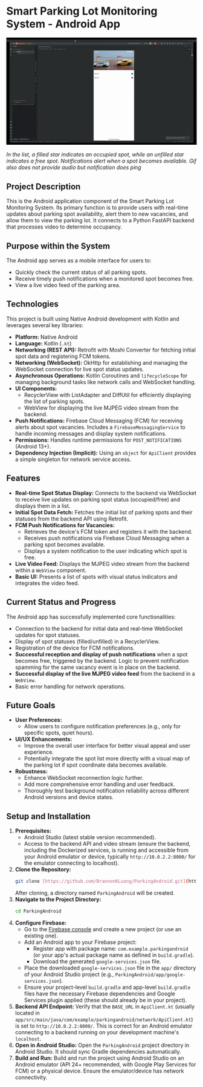 # Smart Parking Lot Monitoring System - Android App

![Android App Demo](assets/notification_parking_lot.gif) 

*In the list, a filled star indicates an occupied spot, while an unfilled star indicates a free spot. Notifications alert when a spot becomes available. Gif also does not provide audio but notification does ping*

## Project Description

This is the Android application component of the Smart Parking Lot Monitoring System. Its primary function is to provide users with real-time updates about parking spot availability, alert them to new vacancies, and allow them to view the parking lot. It connects to a Python FastAPI backend that processes video to determine occupancy.

## Purpose within the System

The Android app serves as a mobile interface for users to:
* Quickly check the current status of all parking spots.
* Receive timely push notifications when a monitored spot becomes free.
* View a live video feed of the parking area.

## Technologies

This project is built using Native Android development with Kotlin and leverages several key libraries:

* **Platform:** Native Android
* **Language:** Kotlin (`.kt`)
* **Networking (REST API):** Retrofit with Moshi Converter for fetching initial spot data and registering FCM tokens.
* **Networking (WebSocket):** OkHttp for establishing and managing the WebSocket connection for live spot status updates.
* **Asynchronous Operations:** Kotlin Coroutines and `lifecycleScope` for managing background tasks like network calls and WebSocket handling.
* **UI Components:**
    * RecyclerView with ListAdapter and DiffUtil for efficiently displaying the list of parking spots.
    * WebView for displaying the live MJPEG video stream from the backend.
* **Push Notifications:** Firebase Cloud Messaging (FCM) for receiving alerts about spot vacancies. Includes a `FirebaseMessagingService` to handle incoming messages and display system notifications.
* **Permissions:** Handles runtime permissions for `POST_NOTIFICATIONS` (Android 13+).
* **Dependency Injection (Implicit):** Using an `object` for `ApiClient` provides a simple singleton for network service access.

## Features

* **Real-time Spot Status Display:** Connects to the backend via WebSocket to receive live updates on parking spot status (occupied/free) and displays them in a list.
* **Initial Spot Data Fetch:** Fetches the initial list of parking spots and their statuses from the backend API using Retrofit.
* **FCM Push Notifications for Vacancies:**
    * Retrieves the device's FCM token and registers it with the backend.
    * Receives push notifications via Firebase Cloud Messaging when a parking spot becomes available.
    * Displays a system notification to the user indicating which spot is free.
* **Live Video Feed:** Displays the MJPEG video stream from the backend within a `WebView` component.
* **Basic UI:** Presents a list of spots with visual status indicators and integrates the video feed.

## Current Status and Progress

The Android app has successfully implemented core functionalities:
* Connection to the backend for initial data and real-time WebSocket updates for spot statuses.
* Display of spot statuses (filled/unfilled) in a RecyclerView.
* Registration of the device for FCM notifications.
* **Successful reception and display of push notifications** when a spot becomes free, triggered by the backend. Logic to prevent notification spamming for the same vacancy event is in place on the backend.
* **Successful display of the live MJPEG video feed** from the backend in a `WebView`.
* Basic error handling for network operations.

## Future Goals

* **User Preferences:**
    * Allow users to configure notification preferences (e.g., only for specific spots, quiet hours).
* **UI/UX Enhancements:**
    * Improve the overall user interface for better visual appeal and user experience.
    * Potentially integrate the spot list more directly with a visual map of the parking lot if spot coordinate data becomes available.
* **Robustness:**
    * Enhance WebSocket reconnection logic further.
    * Add more comprehensive error handling and user feedback.
    * Thoroughly test background notification reliability across different Android versions and device states.

## Setup and Installation

1.  **Prerequisites:**
    * Android Studio (latest stable version recommended).
    * Access to the backend API and video stream (ensure the backend, including the Dockerized services, is running and accessible from your Android emulator or device, typically `http://10.0.2.2:8000/` for the emulator connecting to localhost).
2.  **Clone the Repository:**
    ```bash
    git clone [https://github.com/BrannonKLuong/ParkingAndroid.git](https://github.com/BrannonKLuong/ParkingAndroid.git)
    ```
    After cloning, a directory named `ParkingAndroid` will be created.
3.  **Navigate to the Project Directory:**
    ```bash
    cd ParkingAndroid
    ```
4.  **Configure Firebase:**
    * Go to the [Firebase console](https://console.firebase.google.com/) and create a new project (or use an existing one).
    * Add an Android app to your Firebase project:
        * Register app with package name: `com.example.parkingandroid` (or your app's actual package name as defined in `build.gradle`).
        * Download the generated `google-services.json` file.
    * Place the downloaded `google-services.json` file in the `app/` directory of your Android Studio project (e.g., `ParkingAndroid/app/google-services.json`).
    * Ensure your project-level `build.gradle` and app-level `build.gradle` files have the necessary Firebase dependencies and Google Services plugin applied (these should already be in your project).
5.  **Backend API Endpoint:** Verify that the `BASE_URL` in `ApiClient.kt` (usually located in `app/src/main/java/com/example/parkingandroid/network/ApiClient.kt`) is set to `http://10.0.2.2:8000/`. This is correct for an Android emulator connecting to a backend running on your development machine's `localhost`.
6.  **Open in Android Studio:** Open the `ParkingAndroid` project directory in Android Studio. It should sync Gradle dependencies automatically.
7.  **Build and Run:** Build and run the project using Android Studio on an Android emulator (API 24+ recommended, with Google Play Services for FCM) or a physical device. Ensure the emulator/device has network connectivity. 
